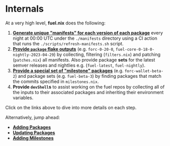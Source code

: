 # Internals

At a very high level, **fuel.nix** does the following:

1. [**Generate unique "manifests" for each version of each package**](./internals/generating-manifests.html)
   every night at 00:00 UTC under the `./manifests` directory using a CI action
   that runs the `./scripts/refresh-manifests.sh` script.
2. [**Provide `package` flake outputs**](./internals/providing-packages.html)
   (e.g. `forc-0-20-0`, `fuel-core-0-18-0-nightly-2023-04-29`) by collecting,
   filtering (`filters.nix`) and patching (`patches.nix`) all manifests. Also
   provide package **sets** for the latest semver releases and nightlies e.g.
   (`fuel-latest`, `fuel-nightly`).
3. [**Provide a special set of "milestone" packages**](./internals/providing-milestones.html)
   (e.g. `forc-wallet-beta-2`) and package sets (e.g. `fuel-beta-3`) by finding
   packages that match the commits specified in `milestones.nix`.
4. **Provide `devShell`s** to assist working on the fuel repos by collecting all
   of the inputs to their associated packages and inheriting their environment
   variables.

Click on the links above to dive into more details on each step.

Alternatively, jump ahead:

- [**Adding Packages**](./adding-packages.html)
- [**Updating Packages**](./updating-packages.html)
- [**Adding Milestones**](./milestones.html)
